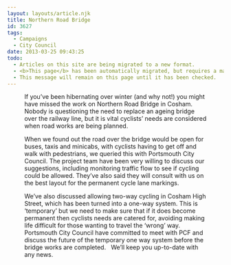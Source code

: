 ```yaml
---
layout: layouts/article.njk
title: Northern Road Bridge
id: 3627
tags:
  - Campaigns
  - City Council
date: 2013-03-25 09:43:25
todo:
  - Articles on this site are being migrated to a new format.
  - <b>This page</b> has been automatically migrated, but requires a manual check-&amp;-tune to ensure the format and links all work as expected.
  - This message will remain on this page until it has been checked.
---
```


<figure id="attachment_3628" align="alignright" width="300"][![Northern Road Bridge](http://www.pompeybug.co.uk/wp-content/uploads/2013/03/NRB01-300x227.jpg)](http://www.pompeybug.co.uk/wp-content/uploads/2013/03/NRB01.jpg) Northern Road Bridge</figure>

If you’ve been hibernating over winter (and why not!) you might have missed the work on Northern Road Bridge in Cosham. Nobody is questioning the need to replace an ageing bridge over the railway line, but it is vital cyclists’ needs are considered when road works are being planned.

When we found out the road over the bridge would be open for buses, taxis and minicabs, with cyclists having to get off and walk with pedestrians, we queried this with Portsmouth City Council. The project team have been very willing to discuss our suggestions, including monitoring traffic flow to see if cycling could be allowed. They’ve also said they will consult with us on the best layout for the permanent cycle lane markings.

We’ve also discussed allowing two-way cycling in Cosham High Street, which has been turned into a one-way system. This is ‘temporary’ but we need to make sure that if it does become permanent then cyclists needs are catered for, avoiding making life difficult for those wanting to travel the ‘wrong’ way. Portsmouth City Council have committed to meet with PCF and discuss the future of the temporary one way system before the bridge works are completed.   We’ll keep you up-to-date with any news.